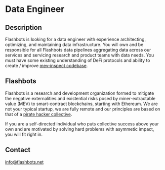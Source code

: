 # Data Engineer

## Description

Flashbots is looking for a data engineer with experience architecting, optimizing, and maintaining data infrastructure. You will own and be responsible for all Flashbots data pipelines aggregating data across our services and servicing research and product teams with data needs. You must have some existing understanding of DeFi protocols and ability to create / improve [mev-inspect codebase](https://github.com/flashbots/mev-inspect-rs).

## Flashbots

Flashbots is a research and development organization formed to mitigate the negative externalities and existential risks posed by miner-extractable value (MEV) to smart-contract blockchains, starting with Ethereum. We are not your typical startup, we are fully remote and our principles are based on that of a [pirate hacker collective](https://www.youtube.com/watch?v=T0fAznO1wA8).

If you are a self-directed individual who puts collective success above your own and are motivated by solving hard problems with asymmetic impact, you will fit right in.

## Contact

info@flashbots.net